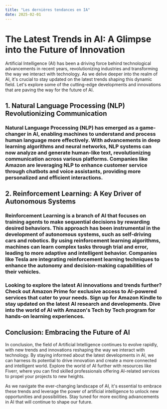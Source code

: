 ```yaml
---
title: "Les dernières tendances en IA"
date: 2025-02-01
---
```


# The Latest Trends in AI: A Glimpse into the Future of Innovation

Artificial Intelligence (AI) has been a driving force behind technological advancements in recent years, revolutionizing industries and transforming the way we interact with technology. As we delve deeper into the realm of AI, it's crucial to stay updated on the latest trends shaping this dynamic field. Let's explore some of the cutting-edge developments and innovations that are paving the way for the future of AI.

## 1. Natural Language Processing (NLP) Revolutionizing Communication
### Natural Language Processing (NLP) has emerged as a game-changer in AI, enabling machines to understand and process human language more effectively. With advancements in deep learning algorithms and neural networks, NLP systems can now analyze and generate human-like text, revolutionizing communication across various platforms. Companies like Amazon are leveraging NLP to enhance customer service through chatbots and voice assistants, providing more personalized and efficient interactions.

## 2. Reinforcement Learning: A Key Driver of Autonomous Systems
### Reinforcement Learning is a branch of AI that focuses on training agents to make sequential decisions by rewarding desired behaviors. This approach has been instrumental in the development of autonomous systems, such as self-driving cars and robotics. By using reinforcement learning algorithms, machines can learn complex tasks through trial and error, leading to more adaptive and intelligent behavior. Companies like Tesla are integrating reinforcement learning techniques to enhance the autonomy and decision-making capabilities of their vehicles.

### Looking to explore the latest AI innovations and trends further? Check out Amazon Prime for exclusive access to AI-powered services that cater to your needs. Sign up for Amazon Kindle to stay updated on the latest AI research and developments. Dive into the world of AI with Amazon's Tech by Tech program for hands-on learning experiences.

## Conclusion: Embracing the Future of AI
In conclusion, the field of Artificial Intelligence continues to evolve rapidly, with new trends and innovations reshaping the way we interact with technology. By staying informed about the latest developments in AI, we can harness its potential to drive innovation and create a more connected and intelligent world. Explore the world of AI further with resources like Fiverr, where you can find skilled professionals offering AI-related services to propel your projects to new heights.

As we navigate the ever-changing landscape of AI, it's essential to embrace these trends and leverage the power of artificial intelligence to unlock new opportunities and possibilities. Stay tuned for more exciting advancements in AI that will continue to shape our future.